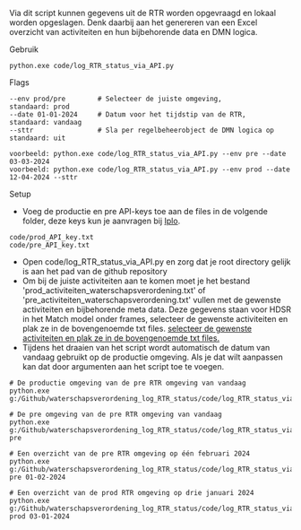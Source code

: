 Via dit script kunnen gegevens uit de RTR worden opgevraagd en lokaal worden opgeslagen. Denk daarbij aan het genereren van een Excel overzicht van activiteiten en hun bijbehorende data en DMN logica. 

Gebruik
```
python.exe code/log_RTR_status_via_API.py
```

Flags
```
--env prod/pre        # Selecteer de juiste omgeving,               standaard: prod
--date 01-01-2024     # Datum voor het tijdstip van de RTR,         standaard: vandaag
--sttr                # Sla per regelbeheerobject de DMN logica op  standaard: uit

voorbeeld: python.exe code/log_RTR_status_via_API.py --env pre --date 03-03-2024
voorbeeld: python.exe code/log_RTR_status_via_API.py --env prod --date 12-04-2024 --sttr
```

Setup
- Voeg de productie en pre API-keys toe aan de files in de volgende folder, deze keys kun je aanvragen bij [Iplo](https://aandeslagmetdeomgevingswet.nl/ontwikkelaarsportaal/api-register/api/omgevingsdocument-toepasbaar-opvragen/).
```
code/prod_API_key.txt
code/pre_API_key.txt
```
- Open code/log_RTR_status_via_API.py en zorg dat je root directory gelijk is aan het pad van de github repository
- Om bij de juiste activiteiten aan te komen moet je het bestand 'prod_activiteiten_waterschapsverordening.txt' of 'pre_activiteiten_waterschapsverordening.txt' vullen met de gewenste activiteiten en bijbehorende meta data. Deze gegevens staan voor HDSR in het Match model onder frames, selecteer de gewenste activiteiten en plak ze in de bovengenoemde txt files.
[selecteer de gewenste activiteiten en plak ze in de bovengenoemde txt files.](./data/Match_activiteiten_frame.PNG)
- Tijdens het draaien van het script wordt automatisch de datum van vandaag gebruikt op de productie omgeving. Als je dat wilt aanpassen kan dat door argumenten aan het script toe te voegen.
```
# De productie omgeving van de pre RTR omgeving van vandaag
python.exe g:/Github/waterschapsverordening_log_RTR_status/code/log_RTR_status_via_API.py

# De pre omgeving van de pre RTR omgeving van vandaag
python.exe g:/Github/waterschapsverordening_log_RTR_status/code/log_RTR_status_via_API.py pre

# Een overzicht van de pre RTR omgeving op één februari 2024
python.exe g:/Github/waterschapsverordening_log_RTR_status/code/log_RTR_status_via_API.py pre 01-02-2024

# Een overzicht van de prod RTR omgeving op drie januari 2024
python.exe g:/Github/waterschapsverordening_log_RTR_status/code/log_RTR_status_via_API.py prod 03-01-2024
```

